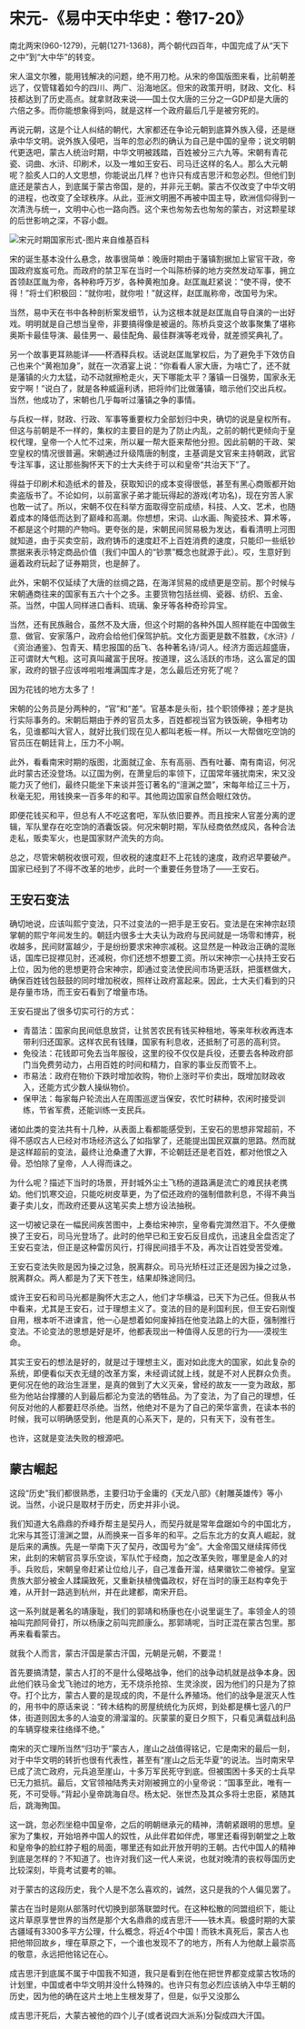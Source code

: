 # 宋元-《易中天中华史：卷17-20》

南北两宋(960-1279)，元朝(1271-1368)，两个朝代四百年，中国完成了从“天下之中”到“大中华”的转变。

宋人温文尔雅，能用钱解决的问题，绝不用刀枪。从宋的帝国版图来看，比前朝差远了，仅管辖着如今的四川、两广、沿海地区。但宋的政策开明，财政、文化、科技都达到了历史高点。就拿财政来说——国土仅大唐的三分之一GDP却是大唐的六倍之多。而你能想象得到吗，就是这样一个政府最后几乎是被穷死的。

再说元朝，这是个让人纠结的朝代，大家都还在争论元朝到底算外族入侵，还是继承中华文明。说外族入侵吧，当年的忽必烈的确认为自己是中国的皇帝；说文明朝代更迭吧，蒙古人统治时期，中华文明被践踏，百姓被分三六九等。宋朝有青花瓷、词曲、水浒、印刷术，以及一堆如王安石、司马迁这样的名人。那么大元朝呢？脍炙人口的人文思想，你能说出几样？也许只有成吉思汗和忽必烈。但他们到底还是蒙古人，到底属于蒙古帝国，是的，并非元王朝。蒙古不仅改变了中华文明的进程，也改变了全球秩序。从此，亚洲文明圈不再被中国主导，欧洲信仰得到一次清洗与统一，文明中心也一路向西。这个来也匆匆去也匆匆的蒙古，对这颗星球的后世影响之深，不容小觑。

![宋元时期国家形式-图片来自维基百科](https://i.loli.net/2019/07/23/5d364b4b8741a84435.png)

宋的诞生基本没什么悬念，故事很简单：晚唐时期由于藩镇割据加上宦官干政，帝国政府岌岌可危。而政府的禁卫军在当时一个叫陈桥驿的地方突然发动军事，拥立首领赵匡胤为帝，各种称呼万岁，各种黄袍加身。赵匡胤赶紧说：“使不得，使不得！”将士们积极回：“就你啦，就你啦！”就这样，赵匡胤称帝，改国号为宋。

当然，易中天在书中各种剖析案发细节，认为这根本就是赵匡胤自导自演的一出好戏。明明就是自己想当皇帝，非要搞得像是被逼的。陈桥兵变这个故事聚集了堪称奥斯卡最佳导演、最佳男一、最佳配角、最佳群演等老戏骨，就差颁奖典礼了。

另一个故事更耳熟能详——杯酒释兵权。话说赵匡胤掌权后，为了避免手下效仿自己也来个“黄袍加身”，就在一次酒宴上说：“你看看人家大唐，为啥亡了，还不就是藩镇的火力太猛，动不动就擦枪走火，天下哪能太平？藩镇一日强势，国家永无安宁啊！”说白了，就是各种威逼利诱，把将帅们比做藩镇，暗示他们交出兵权。当然，他成功了，宋朝也几乎每听过藩镇之争的事情。

与兵权一样，财政、行政、军事等重要权力全部划归中央，确切的说是皇权所有。但这与前朝是不一样的，集权的主要目的是为了防止内乱，之前的朝代更倾向于皇权代理，皇帝一个人忙不过来，所以雇一帮大臣来帮他分担。因此前朝的干政、架空皇权的情况很普遍。宋朝通过升级隋唐的制度，主基调是文官来主持朝政，武官专注军事，这让那些胸怀天下的士大夫终于可以和皇帝“共治天下”了。

得益于印刷术和造纸术的普及，获取知识的成本变得很低，甚至有黑心商贩都开始卖盗版书了。不论如何，以前富家子弟才能玩得起的游戏(考功名)，现在穷苦人家也敢一试了。所以，宋朝不仅在科举方面取得空前成绩，科技、人文、艺术，也随着成本的降低而达到了巅峰和高潮。你想想，宋词、山水画、陶瓷技术、算术等，不都是这个时期的产物吗。更夸张的是，宋朝民间贸易极为发达，看看清明上河图就知道，由于买卖空前，政府铸币的速度赶不上百姓消费的速度，只能印一些纸钞票据来表示特定商品价值（我们中国人的“钞票”概念也就源于此）。哎，生意好到逼着政府玩起了证券期货，也是醉了。

此外，宋朝不仅延续了大唐的丝绸之路，在海洋贸易的成绩更是空前。那个时候与宋朝通商往来的国家有五六十个之多。主要货物包括丝绸、瓷器、纺织、五金、茶。当然，中国人同样进口香料、琉璃、象牙等各种奇珍异宝。

当然，还有民族融合，虽然不及大唐，但这个时期的各种外国人照样能在中国做生意、做官、安家落户，政府会给他们保驾护航。文化方面更是数不胜数，《水浒》/《资治通鉴》、包青天、精忠报国的岳飞、各种著名诗/词人。经济方面远超盛唐，正可谓财大气粗。这可真叫藏富于民呀。按道理，这么活跃的市场，这么富足的国家，政府的银子应该哗啦啦堆满国库才是，怎么最后还穷死了呢？

因为花钱的地方太多了！

宋朝的公务员是分两种的，“官”和“差”。官基本是头衔，挂个职领俸禄；差才是执行实际事务的。宋朝后期由于养的官员太多，百姓都视当官为铁饭碗，争相考功名，见谁都叫大官人，就好比我们现在见人都叫老板一样。所以一大帮做吃空饷的官员压在朝廷背上，压力不小啊。

此外，看看南宋时期的版图，北面就辽金、东有高丽、西有吐蕃、南有南诏，何况此时蒙古还没登场。以辽国为例，在萧皇后的率领下，辽国常年骚扰南宋，宋又没能力灭了他们，最终只能坐下来谈并签订著名的“澶渊之盟”，宋每年给辽三十万，秋毫无犯，用钱换来一百多年的和平。其他周边国家自然会眼红效仿。

即便花钱买和平，但总有人不吃这套吧，军队依旧要养。而且按宋人官差分离的逻辑，军队里存在吃空饷的酒囊饭袋。何况宋朝时期，军队经商依然成风，各种合法走私，贩卖军火，也是国家财产流失的方向。

总之，尽管宋朝税收很可观，但收税的速度赶不上花钱的速度，政府迟早要破产。国家已经到了不得不改革的地步，此时一个重要任务登场了——王安石。

## 王安石变法

确切地说，应该叫熙宁变法，只不过变法的一把手是王安石。变法是在宋神宗赵顼掌朝的熙宁年间发生的。朝廷内很多士大夫认为政府与民间就是一场零和博弈，税收越多，民间财富越少，于是纷纷要求宋神宗减税。这显然是一种政治正确的混账话，国库已捉襟见肘，还减税，你们还想不想要工资。所以宋神宗一心扶持王安石上位，因为他的思想更符合宋神宗，即通过变法使民间市场更活跃，把蛋糕做大，确保百姓钱包鼓鼓的同时增加税收，照样让政府富起来。因此，士大夫们看到的只是存量市场，而王安石看到了增量市场。

王安石提出了很多切实可行的方式：
- 青苗法：国家向民间低息放贷，让贫苦农民有钱买种租地，等来年秋收再连本带利归还国家。这样农民有钱赚，国家有利息收，还抵制了可恶的高利贷。
- 免役法：花钱即可免去当年服役，这里的役不仅仅是兵役，还要去各种政府部门当免费劳动力，占用百姓的时间和精力，自家的事业反而管不上。
- 市易法：政府在物价下跌时增加收购，物价上涨时平价卖出，既增加财政收入，还能方式少数人操纵物价。
- 保甲法：每家每户轮流出人在周围巡逻当保安，农忙时耕种，农闲时接受训练，节省军费，还能训练一支民兵。

诸如此类的变法共有十几种，从表面上看都能感受到，王安石的思想非常超前，不得不感叹古人已经对市场经济这么了如指掌了，还能提出国民双赢的思路。然而就是这样超前的变法，最终让沧桑遭了大罪，不论朝廷还是老百姓，都对他恨之入骨。恐怕除了皇帝，人人得而诛之。

为什么呢？描述下当时的场景，开封城外尘土飞杨的道路满是流亡的难民扶老携幼。他们饥寒交迫，只能吃树皮草更，为了偿还政府的强制借款利息，不得不典当妻子卖儿女，而政府还要从这笔买卖上想方设法抽税。

这一切被记录在一幅民间疾苦图中，上奏给宋神宗，皇帝看完潸然泪下。不久便撤换了王安石，司马光登场了。此时的他早已和王安石反目成仇，迅速且全盘否定了王安石变法，但正是这种雷厉风行，打得民间措手不及，再次让百姓受苦受难。

王安石变法失败是因为操之过急，脱离群众。司马光矫枉过正还是因为操之过急，脱离群众。两人都是为了天下苍生，结果却殊途同归。

或许王安石和司马光都是胸怀大志之人，他们才华横溢，已天下为己任。但我从书中看来，尤其是王安石，过于理想主义了。变法的目的是利国利民，但王安石刚愎自用，根本听不进谏言，他一心是想着如何废掉挡在他变法路上的大臣，强制推行变法。不论变法的思想是好是坏，他都表现出一种值得人反思的行为——漠视生命。

其实王安石的想法是好的，就是过于理想主义，面对如此庞大的国家，如此复杂的系统，即便看似天衣无缝的改革方案，未经调试就上线，就是不对人民群众负责。更何况在他的政治生涯里，是真的做到了大义灭亲，曾经的故友一一变为政敌，那些为他站台撑腰的人到最后都沦为变法的牺牲品。为了变法，为了自己的理想，任何反对他的人都要赶尽杀绝。当然，他绝对不是为了自己的荣华富贵，在读本书的时候，我可以明确感受到，他是真的心系天下，是的，只有天下，没有苍生。

也许，这就是变法失败的根源吧。

## 蒙古崛起

这段“历史”我们都很熟悉，主要归功于金庸的《天龙八部》《射雕英雄传》等小说。当然，小说只是取材于历史，历史并非小说。

我们知道大名鼎鼎的乔峰乔帮主是契丹人，而契丹就是常年盘踞如今的中国北方，北宋与其签订澶渊之盟，从而换来一百多年的和平。之后东北方的女真人崛起，就是后来的满族。先是一举南下灭了契丹，改国号为“金”。大金帝国又继续挥师伐宋，此刻的宋朝官员享乐空谈，军队忙于经商，加之改革失败，哪里是金人的对手。兵败后，宋朝皇帝赶紧让位给儿子，自己准备开溜，结果徽钦二帝被俘。皇室贵族大部分被金人蹂躏致死，又重新扶植傀儡政权，好在当时的康王赵构幸免于难，从开封一路逃到杭州，并在此建都，南宋开启。

这一系列就是著名的靖康耻，我们的郭靖和杨康也在小说里诞生了。率领金人的领袖叫完颜阿骨打，所以杨康之前叫完颜康么。那郭靖呢，当时正混在蒙古包里。那再来看看蒙古。

就我个人而言，蒙古汗国是蒙古汗国，元朝是元朝，不要混！

首先要搞清楚，蒙古人打的不是什么侵略战争，他们的战争动机就是战争本身。因此他们铁马金戈飞驰过的地方，无不烧杀抢掠、生灵涂炭，因为他们的只是为了掠夺。打个比方，蒙古人要的是现成的肉，不是什么养殖场。他们的战争是泯灭人性的，用书中的原话来说：“砖木结构的房屋统统化为灰烬，到处都是横七竖八的尸体，街道则因太多的人油变的滑溜溜的。灰蒙蒙的夏日夕照下，只看见满载战利品的车辆穿梭来往络绎不绝。”

南宋的灭亡理所当然“归功于”蒙古人，崖山之战值得铭记，它是南宋的最后一刻，对于中华文明的转折也很有代表性，甚至有“崖山之后无华夏”的说法。当时南宋早已成了流亡政府，元兵追至崖山，十多万军民死守到底。但被围困十多天的士兵早已无力抵抗。最后，文官领袖陆秀夫对刚被拥立的小皇帝说：“国事至此，唯有一死，不可受辱。”背起小皇帝跳海自尽。杨太妃、张世杰及其众多将士忠臣，紧随其后，跳海殉国。

这一跳，忽必烈坐稳中国皇帝，之后的明朝继承元的精神，清朝紧跟明的思想。皇家为了集权，开始培养中国人的奴性，从此伴君如伴虎，哪里还看得到朝堂之上敢和皇帝争的脸红脖子粗的局面，哪里还有如此开放开明的王朝。古代中国人的精神到底是怎样的？不知道了。也许对我们这一代人来说，也就对晚清的丧权辱国历史比较深刻，毕竟考试要考的嘛。

对于蒙古的这段历史，我个人是不怎么喜欢的，诚然，这只是我的个人偏见罢了。

蒙古在当时是刚从部落时代切换到部落联盟时代。在这种松散的同盟组织下，能让这片草原享誉世界的当然是那个大名鼎鼎的成吉思汗——铁木真。极盛时期的大蒙古疆域有3300多平方公理，什么概念，将近4个中国！而铁木真死后，蒙古人也把他带回故乡，埋在草原之下，一个谁也发现不了的地方，所有人为他献上最崇高的敬意，永远把他铭记在心。

成吉思汗到底属不属于中国我不知道，我只是看到在他在把世界都变成蒙古牧场的计划里，中国或者中华文明并没什么特殊的。也许只有忽必烈应该纳入中华王朝的历史，因为他的确在这片土地上生根发芽了，但是，似乎又没那么

成吉思汗死后，大蒙古被他的四个儿子(或者说四大派系)分裂成四大汗国。